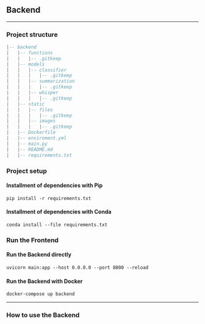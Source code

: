 ## Backend

---
### Project structure
```lua
|-- backend
|   |-- functions
|   |   |-- .gitkeep
|   |-- models
|   |   |-- classifier
|   |   |   |-- .gitkeep
|   |   |-- summarization
|   |   |   |-- .gitkeep
|   |   |-- whisper
|   |   |   |-- .gitkeep
|   |-- static
|   |   |-- files
|   |   |   |-- .gitkeep
|   |   |-- images
|   |   |   |-- .gitkeep
|   |-- Dockerfile
|   |-- enviroment.yml
|   |-- main.py
|   |-- README.md
|   |-- requirements.txt
```

### Project setup
#### Installment of dependencies with Pip
```shell
pip install -r requirements.txt
```
#### Installment of dependencies with Conda
```shell
conda install --file requirements.txt
```

### Run the Frontend
#### Run the Backend directly
```shell
uvicorn main:app --host 0.0.0.0 --port 8000 --reload
```
#### Run the Backend with Docker
```shell
docker-compose up backend
```

---
### How to use the Backend
